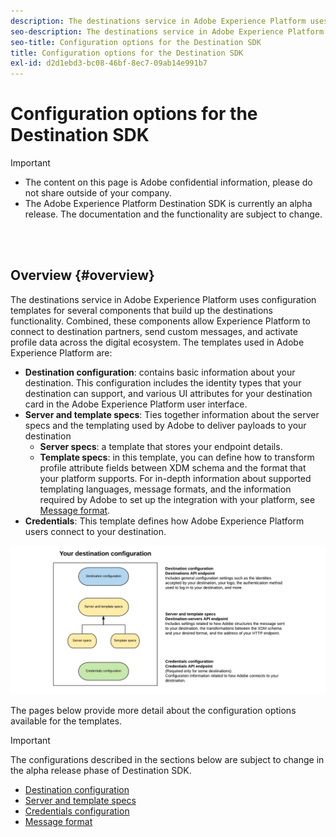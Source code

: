 ```yaml
---
description: The destinations service in Adobe Experience Platform uses configuration templates for several components that build up the destinations functionality. Combined, these components allow Experience Platform to connect to destination partners, send custom messages, and activate profile data across the digital ecosystem.
seo-description: The destinations service in Adobe Experience Platform uses configuration templates for several components that build up the destinations functionality. Combined, these components allow Experience Platform to connect to destination partners, send custom messages, and activate profile data across the digital ecosystem.
seo-title: Configuration options for the Destination SDK
title: Configuration options for the Destination SDK
exl-id: d2d1ebd3-bc08-46bf-8ec7-09ab14e991b7
---
```

# Configuration options for the Destination SDK


>[!IMPORTANT]
>
>* The content on this page is Adobe confidential information, please do not share outside of your company.
>* The Adobe Experience Platform Destination SDK is currently an alpha release. The documentation and the functionality are subject to change.

<br>&nbsp;

## Overview {#overview}

The destinations service in Adobe Experience Platform uses configuration templates for several components that build up the destinations functionality. Combined, these components allow Experience Platform to connect to destination partners, send custom messages, and activate profile data across the digital ecosystem. The templates used in Adobe Experience Platform are:

* **Destination configuration**: contains basic information about your destination. This configuration includes the identity types that your destination can support, and various UI attributes for your destination card in the Adobe Experience Platform user interface.
* **Server and template specs**: Ties together information about the server specs and the templating used by Adobe to deliver payloads to your destination
  * **Server specs**: a template that stores your endpoint details.
  * **Template specs**: in this template, you can define how to transform profile attribute fields between XDM schema and the format that your platform supports. For in-depth information about supported templating languages, message formats, and the information required by Adobe to set up the integration with your platform, see [Message format](/help/message-format.md). 
* **Credentials**: This template defines how Adobe Experience Platform users connect to your destination.

![Self-service configuration](/help/assets/self-service-configuration.png)

The pages below provide more detail about the configuration options available for the templates.

>[!IMPORTANT]
>
>The configurations described in the sections below are subject to change in the alpha release phase of Destination SDK.

* [Destination configuration](/help/destination-configuration.md)
* [Server and template specs](/help/server-and-template-configuration.md)
* [Credentials configuration](/help/credentials-configuration.md)
* [Message format](/help/message-format.md)